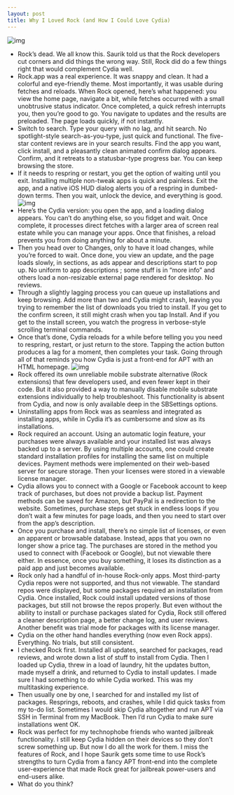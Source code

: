 ```yaml
---
layout: post
title: Why I Loved Rock (and How I Could Love Cydia)
---
```

![img](http://media.idownloadblog.com/wp-content/uploads/2010/09/Cydia-Rock.jpg)
* Rock’s dead. We all know this. Saurik told us that the Rock developers cut corners and did things the wrong way. Still, Rock did do a few things right that would complement Cydia well.
* Rock.app was a real experience. It was snappy and clean. It had a colorful and eye-friendly theme. Most importantly, it was usable during fetches and reloads. When Rock opened, here’s what happened: you view the home page, navigate a bit, while fetches occurred with a small unobtrusive status indicator. Once completed, a quick refresh interrupts you, then you’re good to go. You navigate to updates and the results are preloaded. The page loads quickly, if not instantly.
* Switch to search. Type your query with no lag, and hit search. No spotlight-style search-as-you-type, just quick and functional. The five-star content reviews are in your search results. Find the app you want, click install, and a pleasantly clean animated confirm dialog appears. Confirm, and it retreats to a statusbar-type progress bar. You can keep browsing the store.
* If it needs to respring or restart, you get the option of waiting until you exit. Installing multiple non-tweak apps is quick and painless. Exit the app, and a native iOS HUD dialog alerts you of a respring in dumbed-down terms. Then you wait, unlock the device, and everything is good.
![img](http://media.idownloadblog.com/wp-content/uploads/2010/10/Rock-Whats-Hot.png)
* Here’s the Cydia version: you open the app, and a loading dialog appears. You can’t do anything else, so you fidget and wait. Once complete, it processes direct fetches with a larger area of screen real estate while you can manage your apps. Once that finishes, a reload prevents you from doing anything for about a minute.
* Then you head over to Changes, only to have it load changes, while you’re forced to wait. Once done, you view an update, and the page loads slowly, in sections, as ads appear and descriptions start to pop up. No uniform to app descriptions ; some stuff is in “more info” and others load a non-resizable external page rendered for desktop. No reviews.
* Through a slightly lagging process you can queue up installations and keep browsing. Add more than two and Cydia might crash, leaving you trying to remember the list of downloads you tried to install. If you get to the confirm screen, it still might crash when you tap Install. And if you get to the install screen, you watch the progress in verbose-style scrolling terminal commands.
* Once that’s done, Cydia reloads for a while before telling you you need to respring, restart, or just return to the store. Tapping the action button produces a lag for a moment, then completes your task. Going through all of that reminds you how Cydia is just a front-end for APT with an HTML homepage.
![img](http://media.idownloadblog.com/wp-content/uploads/2010/09/Loading-Data.png)
* Rock offered its own unreliable mobile substrate alternative (Rock extensions) that few developers used, and even fewer kept in their code. But it also provided a way to manually disable mobile substrate extensions individually to help troubleshoot. This functionality is absent from Cydia, and now is only available deep in the SBSettings options.
* Uninstalling apps from Rock was as seamless and integrated as installing apps, while in Cydia it’s as cumbersome and slow as its installations.
* Rock required an account. Using an automatic login feature, your purchases were always available and your installed list was always backed up to a server. By using multiple accounts, one could create standard installation profiles for installing the same list on multiple devices. Payment methods were implemented on their web-based server for secure storage. Then your licenses were stored in a viewable license manager.
* Cydia allows you to connect with a Google or Facebook account to keep track of purchases, but does not provide a backup list. Payment methods can be saved for Amazon, but PayPal is a redirection to the website. Sometimes, purchase steps get stuck in endless loops if you don’t wait a few minutes for page loads, and then you need to start over from the app’s description.
* Once you purchase and install, there’s no simple list of licenses, or even an apparent or browsable database. Instead, apps that you own no longer show a price tag. The purchases are stored in the method you used to connect with (Facebook or Google), but not viewable there either. In essence, once you buy something, it loses its distinction as a paid app and just becomes available.
* Rock only had a handful of in-house Rock-only apps. Most third-party Cydia repos were not supported, and thus not viewable. The standard repos were displayed, but some packages required an installation from Cydia. Once installed, Rock could install updated versions of those packages, but still not browse the repos properly. But even without the ability to install or purchase packages slated for Cydia, Rock still offered a cleaner description page, a better change log, and user reviews. Another benefit was trial mode for packages with its license manager.
* Cydia on the other hand handles everything (now even Rock apps). Everything. No trials, but still consistent.
* I checked Rock first. Installed all updates, searched for packages, read reviews, and wrote down a list of stuff to install from Cydia. Then I loaded up Cydia, threw in a load of laundry, hit the updates button, made myself a drink, and returned to Cydia to install updates. I made sure I had something to do while Cydia worked. This was my multitasking experience.
* Then usually one by one, I searched for and installed my list of packages. Resprings, reboots, and crashes, while I did quick tasks from my to-do list. Sometimes I would skip Cydia altogether and run APT via SSH in Terminal from my MacBook. Then I’d run Cydia to make sure installations went OK.
* Rock was perfect for my technophobe friends who wanted jailbreak functionality. I still keep Cydia hidden on their devices so they don’t screw something up. But now I do all the work for them. I miss the features of Rock, and I hope Saurik gets some time to use Rock’s strengths to turn Cydia from a fancy APT front-end into the complete user-experience that made Rock great for jailbreak power-users and end-users alike.
* What do you think?

